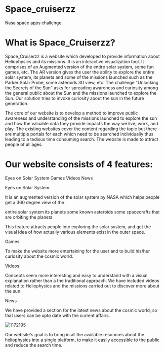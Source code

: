# Space_cruiserzz
Nasa space apps challenge

# What is Space_Cruiserzz?

Space_Cruiserzz is a website which developed to provide information about Heliophysics and its missions. It is an interactive visualization tool. It comprises of an Augmented version of the entire solar system, some fun games, etc. The AR version gives the user the ability to explore the entire solar system, its planets and some of the missions launched such as the Parker Solar Probe, some asteroids 3D view, etc. The challenge "Unlocking the Secrets of the Sun"  asks for spreading awareness and curiosity among the general public about the Sun and the missions launched to explore the Sun. Our solution tries to invoke curiosity about the sun in the future generation.

The core of our website is to develop a method to improve public awareness and understanding of the missions launched to explore the sun and how the valuable data they provide impacts the way we live, work, and play. The existing websites cover the content regarding the topic but there are multiple portals for each which need to be searched individually thus leading to a tedious time consuming search. The website is made to attract people of all ages.

# Our website consists of 4 features:

Eyes on Solar System
Games
Videos
News

Eyes on Solar System

It is an augmented version of the solar system by NASA which helps people get a 360 degree view of the :

entire solar system 
its planets 
some known asteroids
some spacecrafts that are orbiting the planets

This feature attracts people into exploring the solar system, and get the visual idea of how actually various elements exist in the outer space.

Games

To make the website more entertaining for the user and to build his/her curiosity about the cosmic world.

Videos

Concepts seem more interesting and easy to understand with a visual explanation rather than a the traditional approach. We have included videos related to Heliophysics and the missions carried out to discover more about the sun.

News

We have provided a section for the latest news about the cosmic world, so that users can be upto date with the current affairs.

![1172195](https://user-images.githubusercontent.com/73400596/135764020-56a86fb0-4e12-4fc8-ac70-63bef4de57a7.jpg)


Our website's goal is to bring in all the available resources about the heliophysics into a single platform, to make it easily accessible to the public and reduce the search time.
